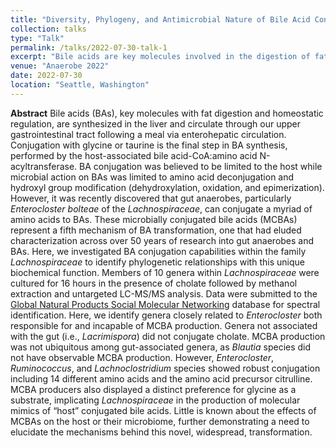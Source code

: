 ```yaml
---
title: "Diversity, Phylogeny, and Antimicrobial Nature of Bile Acid Conjugation within the Lachnospiraceae"
collection: talks
type: "Talk"
permalink: /talks/2022-07-30-talk-1
excerpt: "Bile acids are key molecules involved in the digestion of fats and other nutrients. In this talk, I discuss the breadth of microorganisms capable of performing a recently discovered bile acid transformation, microbial conjugation, in addition to the impact of these novel bile acids on microbial growth."
venue: "Anaerobe 2022"
date: 2022-07-30
location: "Seattle, Washington"
---
```

**Abstract**
Bile acids (BAs), key molecules with fat digestion and homeostatic regulation, are synthesized in the liver and circulate through our upper gastrointestinal tract following a meal via enterohepatic circulation. Conjugation with glycine or taurine is the final step in BA synthesis, performed by the host-associated bile acid-CoA:amino acid N-acyltransferase. BA conjugation was believed to be limited to the host while microbial action on BAs was limited to amino acid deconjugation and hydroxyl group modification (dehydroxylation, oxidation, and epimerization). However, it was recently discovered that gut anaerobes, particularly *Enterocloster bolteae* of the *Lachnospiraceae*, can conjugate a myriad of amino acids to BAs. These microbially conjugated bile acids (MCBAs) represent a fifth mechanism of BA transformation, one that had eluded characterization across over 50 years of research into gut anaerobes and BAs. Here, we investigated BA conjugation capabilities within the family *Lachnospiraceae* to identify phylogenetic relationships with this unique biochemical function. Members of 10 genera within *Lachnospiraceae* were cultured for 16 hours in the presence of cholate followed by methanol extraction and untargeted LC-MS/MS analysis. Data were submitted to the [Global Natural Products Social Molecular Networking](https://gnps.ucsd.edu) database for spectral identification. Here, we identify genera closely related to *Enterocloster* both responsible for and incapable of MCBA production. Genera not associated with the gut (i.e., *Lacrimispora*) did not conjugate cholate. MCBA production was not ubiquitous among gut-associated genera, as *Blautia* species did not have observable MCBA production. However, *Enterocloster*, *Ruminococcus*, and *Lachnoclostridium* species showed robust conjugation including 14 different amino acids and the amino acid precursor citrulline. MCBA producers also displayed a distinct preference for glycine as a substrate, implicating *Lachnospiraceae* in the production of molecular mimics of “host” conjugated bile acids. Little is known about the effects of MCBAs on the host or their microbiome, further demonstrating a need to elucidate the mechanisms behind this novel, widespread, transformation.
